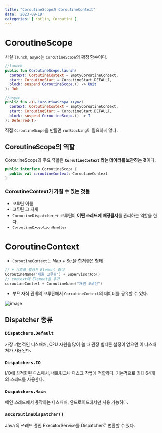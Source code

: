 ```yaml
---
title: "CoroutineScope과 CoroutineContext"
date: '2023-09-19'
categories: [ Kotlin, Coroutine ]
---
```


# CoroutineScope

사실 `launch`, `async`는 `CoroutineScope`의 확장 함수이다.

```kotlin
//launch
public fun CoroutineScope.launch(
  context: CoroutineContext = EmptyCoroutineContext,
  start: CoroutineStart = CoroutineStart.DEFAULT,
  block: suspend CoroutineScope.() -> Unit
): Job

//async
public fun <T> CoroutineScope.async(
  context: CoroutineContext = EmptyCoroutineContext,
  start: CoroutineStart = CoroutineStart.DEFAULT,
  block: suspend CoroutineScope.() -> T
): Deferred<T>
```

직접 `CoroutineScope`을 만들면 `runBlocking`이 필요하지 않다.

## CoroutineScope의 역할

CoroutineScope의 주요 역할은 **`CoroutineContext` 라는 데이터를 보관하는 것**이다.

```kotlin
public interface CoroutineScope {
  public val coroutineContext: CoroutineContext
}
```

### CoroutineContext가 가질 수 있는 것들

- 코루틴 이름
- 코루틴 그 자체
- `CoroutineDispatcher` -> 코루틴이 **어떤 스레드에 배정될지**를 관리하는 역할을 한다.
- `CoroutineExceptionHandler`

# CoroutineContext

- `CoroutineContext`는 Map + Set을 합쳐놓은 형태

```kotlin
// + 기호를 활용한 Element 합성
CoroutineName("재원 코루틴") + SupervisorJob()
// context에 Element를 추가
coroutineContext + CoroutineName("재원 코루틴")
```

- 부모 자식 관계의 코루틴에서 `CoroutineContext`의 데이터를 공유할 수 있다.

![image](https://github.com/won0935/won0935.github.io/assets/55419159/7e98ae0f-ae42-471b-8501-e5853b877925)

## Dispatcher 종류

### `Dispatchers.Default`

가장 기본적인 디스패처, CPU 자원을 많이 쓸 때 권장 별다른 설정이 없으면 이 디스패처가 사용된다.

### `Dispatchers.IO`

I/O에 최적화된 디스패처, 네트워크나 디스크 작업에 적합하다. 기본적으로 최대 64개의 스레드를 사용한다.

### `Dispatchers.Main`

메인 스레드에서 동작하는 디스패처, 안드로이드에서만 사용 가능하다.

### `asCoroutineDispatcher()`

Java 의 쓰레드 풀인 ExecutorService를 Dispatcher로 변환할 수 있다.

